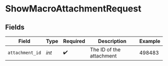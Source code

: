 # ShowMacroAttachmentRequest


## Fields

| Field                    | Type                     | Required                 | Description              | Example                  |
| ------------------------ | ------------------------ | ------------------------ | ------------------------ | ------------------------ |
| `attachment_id`          | *int*                    | :heavy_check_mark:       | The ID of the attachment | 498483                   |